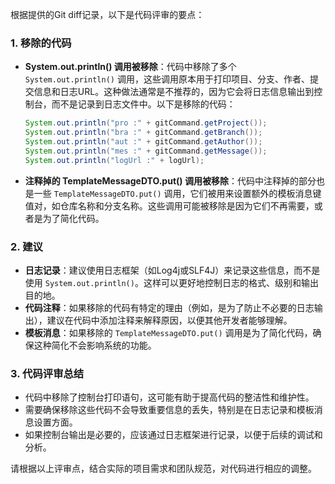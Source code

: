 根据提供的Git diff记录，以下是代码评审的要点：

### 1. 移除的代码
- **System.out.println() 调用被移除**：代码中移除了多个 `System.out.println()` 调用，这些调用原本用于打印项目、分支、作者、提交信息和日志URL。这种做法通常是不推荐的，因为它会将日志信息输出到控制台，而不是记录到日志文件中。以下是移除的代码：

  ```java
  System.out.println("pro :" + gitCommand.getProject());
  System.out.println("bra :" + gitCommand.getBranch());
  System.out.println("aut :" + gitCommand.getAuthor());
  System.out.println("mes :" + gitCommand.getMessage());
  System.out.println("logUrl :" + logUrl);
  ```

- **注释掉的 TemplateMessageDTO.put() 调用被移除**：代码中注释掉的部分也是一些 `TemplateMessageDTO.put()` 调用，它们被用来设置额外的模板消息键值对，如仓库名称和分支名称。这些调用可能被移除是因为它们不再需要，或者是为了简化代码。

### 2. 建议
- **日志记录**：建议使用日志框架（如Log4j或SLF4J）来记录这些信息，而不是使用 `System.out.println()`。这样可以更好地控制日志的格式、级别和输出目的地。
- **代码注释**：如果移除的代码有特定的理由（例如，是为了防止不必要的日志输出），建议在代码中添加注释来解释原因，以便其他开发者能够理解。
- **模板消息**：如果移除的 `TemplateMessageDTO.put()` 调用是为了简化代码，确保这种简化不会影响系统的功能。

### 3. 代码评审总结
- 代码中移除了控制台打印语句，这可能有助于提高代码的整洁性和维护性。
- 需要确保移除这些代码不会导致重要信息的丢失，特别是在日志记录和模板消息设置方面。
- 如果控制台输出是必要的，应该通过日志框架进行记录，以便于后续的调试和分析。

请根据以上评审点，结合实际的项目需求和团队规范，对代码进行相应的调整。